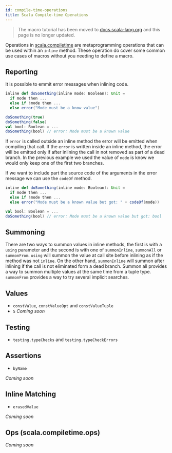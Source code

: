 ```yaml
---
id: compile-time-operations
title: Scala Compile-time Operations
---
```

> The macro tutorial has been moved to [docs.scala-lang.org][scala-lang] and this page is no longer updated.

Operations in [scala.compiletime][compiletime-api] are metaprogramming operations that can be used within an `inline` method.
These operation do cover some common use cases of macros without you needing to define a macro.

## Reporting

It is possible to emmit error messages when inlining code.

```scala
inline def doSomething(inline mode: Boolean): Unit = 
  if mode then ...
  else if !mode then ...
  else error("Mode must be a know value")

doSomething(true)
doSomething(false)
val bool: Boolean = ...
doSomething(bool) // error: Mode must be a known value
```

If `error` is called outside an inline method the error will be emitted when compiling that call.
If the `error` is written inside an inline method, the error will be emitted only if after inlining the call in not removed as part of a dead branch.
In the previous example we used the value of `mode` is know we would only keep one of the first two branches.

If we want to include part the source code of the arguments in the error message we can use the `codeOf` method.

```scala
inline def doSomething(inline mode: Boolean): Unit = 
  if mode then ...
  else if !mode then ...
  else error("Mode must be a known value but got: " + codeOf(mode))

val bool: Boolean = ...
doSomething(bool) // error: Mode must be a known value but got: bool
```

## Summoning

There are two ways to summon values in inline methods, the first is with a `using` parameter and the second is with one of `summonInline`, `summonAll` or `summonFrom`.
`using` will summon the value at call site before inlining as if the method was not `inline`.
On the other hand, `summonInline` will summon after inlining if the call is not eliminated form a dead branch.
Summon all provides a way to summon multiple values at the same time from a tuple type.
`summonFrom` provides a way to try several implicit searches.

## Values
* `constValue`, `constValueOpt` and `constValueTuple`
* `S`
*Coming soon*

## Testing
* `testing.typeChecks` and `testing.typeCheckErrors`

## Assertions
* `byName`

*Coming soon*

## Inline Matching
* `erasedValue`

*Coming soon*

## Ops (scala.compiletime.ops)
*Coming soon*


[best-practices]: best-practices.md
[compiletime]: tutorial/compiletime.md
[faq]: faq.md
[inline]: tutorial/inline.md
[macros]: tutorial/macros.md
[migration-status]: https://scalacenter.github.io/scala-3-migration-guide/docs/macros/migration-status.html
[quotes]: tutorial/quotes.md
[references]: references.md
[tasty]: tutorial/reflection.md
[compiletime-api]: https://dotty.epfl.ch/api/scala/compiletime/index.html
[scala-lang]: https://docs.scala-lang.org/scala3/guides/macros/
